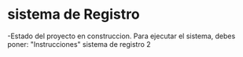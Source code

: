 <h1>sistema de Registro</h1>

-Estado del proyecto en construccion.
Para ejecutar el sistema, debes poner: 
"Instrucciones"
sistema de registro 2
